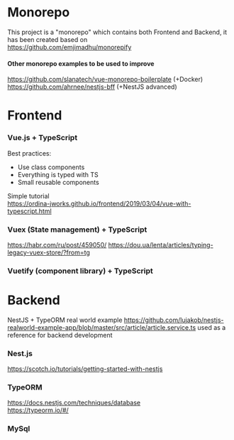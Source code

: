 # Monorepo
This project is a "monorepo" which contains both Frontend and Backend, it has been created based on  
https://github.com/emjimadhu/monorepify
#### Other monorepo examples to be used to improve
https://github.com/slanatech/vue-monorepo-boilerplate (+Docker)  
https://github.com/ahrnee/nestjs-bff (+NestJS advanced)  

# Frontend
### Vue.js + TypeScript
Best practices:  
* Use class components
* Everything is typed with TS
* Small reusable components

Simple tutorial  
https://ordina-jworks.github.io/frontend/2019/03/04/vue-with-typescript.html
### Vuex (State management) + TypeScript
 
https://habr.com/ru/post/459050/
https://dou.ua/lenta/articles/typing-legacy-vuex-store/?from=tg
### Vuetify (component library) + TypeScript


# Backend
NestJS + TypeORM real world example
https://github.com/lujakob/nestjs-realworld-example-app/blob/master/src/article/article.service.ts
used as a reference for backend development
### Nest.js
https://scotch.io/tutorials/getting-started-with-nestjs
### TypeORM
https://docs.nestjs.com/techniques/database  
https://typeorm.io/#/
### MySql